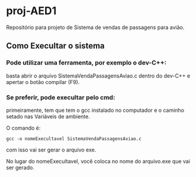 # proj-AED1
Repositório para projeto de Sistema de vendas de passagens para avião.



## Como Execultar o sistema

### Pode utilizar uma ferramenta, por exemplo o dev-C++:
basta abrir o arquivo SistemaVendaPassagensAviao.c dentro do dev-C++ e apertar o botão compilar (F9).

### Se preferir, pode execultar pelo cmd:
primeiramente, tem que tem o gcc instalado no computador e o caminho setado nas Variáveis de ambiente.

O comando é:
~~~~
gcc -o nomeExecultavel SistemaVendaPassagensAviao.c
~~~~
com isso vai ser gerar o arquivo exe.

No lugar do nomeExecultavel, você coloca no nome do arquivo.exe que vai ser gerado.


